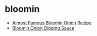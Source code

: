 # bloomin

 * [Almost Famous Bloomin Onion Recipe](../index/a/almost-famous-bloomin-onion-recipe.json)
 * [Bloomin Onion Dipping Sauce](../index/b/bloomin-onion-dipping-sauce.json)

